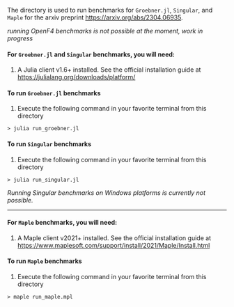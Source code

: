 
The directory is used to run benchmarks for `Groebner.jl`, `Singular`, and `Maple` for the arxiv preprint https://arxiv.org/abs/2304.06935.

*running OpenF4 benchmarks is not possible at the moment, work in progress*

#### For `Groebner.jl` and `Singular` benchmarks, you will need:

1. A Julia client v1.6+ installed. See the official installation guide at https://julialang.org/downloads/platform/


#### To run `Groebner.jl` benchmarks

1. Execute the following command in your favorite terminal from this directory

```
> julia run_groebner.jl
```

#### To run `Singular` benchmarks

1. Execute the following command in your favorite terminal from this directory

```
> julia run_singular.jl
```

*Running Singular benchmarks on Windows platforms is currently not possible.*

---

#### For `Maple` benchmarks, you will need:

1. A Maple client v2021+ installed. See the official installation guide at https://www.maplesoft.com/support/install/2021/Maple/Install.html


#### To run `Maple` benchmarks

1. Execute the following command in your favorite terminal from this directory

```
> maple run_maple.mpl
```

